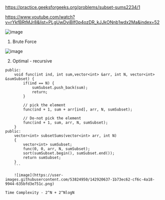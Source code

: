 https://practice.geeksforgeeks.org/problems/subset-sums2234/1

https://www.youtube.com/watch?v=rYkfBRtMJr8&list=PLgUwDviBIf0p4ozDR_kJJkONnb1wdx2Ma&index=52


![image](https://user-images.githubusercontent.com/53824950/142919950-fd2fe99f-e1e4-44fb-93ab-2ae8ecaf0360.png)

1. Brute Force

![image](https://user-images.githubusercontent.com/53824950/142920225-10212032-ff88-4634-9d21-8ee3cf5ba757.png)


2. Optimal - recursive

```
public: 
    void func(int ind, int sum,vector<int> &arr, int N, vector<int> &sumSubset) {
        if(ind == N) {
            sumSubset.push_back(sum); 
            return; 
        }
        
        // pick the element 
        func(ind + 1, sum + arr[ind], arr, N, sumSubset); 
        
        // Do-not pick the element
        func(ind + 1, sum, arr, N, sumSubset);
    }
public:
    vector<int> subsetSums(vector<int> arr, int N)
    {
        vector<int> sumSubset; 
        func(0, 0, arr, N, sumSubset);
        sort(sumSubset.begin(), sumSubset.end());
        return sumSubset;
    }
    ```
    
    ![image](https://user-images.githubusercontent.com/53824950/142920637-1b73ec62-cf6c-4a18-9944-635bfd3e751c.png)

Time Complexity - 2^N + 2^NlogN
